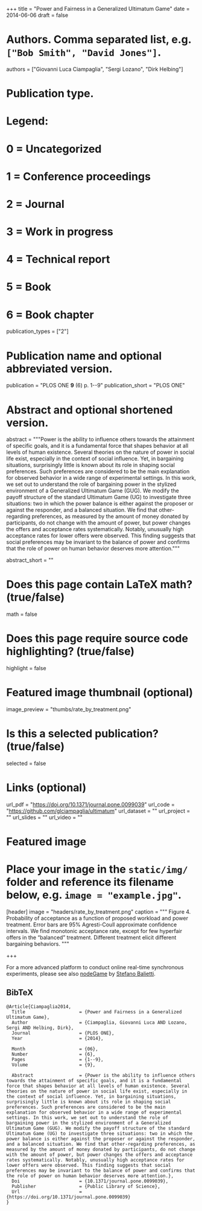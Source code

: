 +++
title = "Power and Fairness in a Generalized Ultimatum Game"
date = 2014-06-06
draft = false

# Authors. Comma separated list, e.g. `["Bob Smith", "David Jones"]`.
authors = ["Giovanni Luca Ciampaglia", "Sergi Lozano", "Dirk Helbing"]

# Publication type.
# Legend:
# 0 = Uncategorized
# 1 = Conference proceedings
# 2 = Journal
# 3 = Work in progress
# 4 = Technical report
# 5 = Book
# 6 = Book chapter
publication_types = ["2"]

# Publication name and optional abbreviated version.
publication = "PLOS ONE **9** (6) p. 1--9" 
publication_short = "PLOS ONE"

# Abstract and optional shortened version.
abstract = """Power is the ability to influence others towards the attainment of
specific goals, and it is a fundamental force that shapes behavior at all levels
of human existence. Several theories on the nature of power in social life
exist, especially in the context of social influence. Yet, in bargaining
situations, surprisingly little is known about its role in shaping social
preferences. Such preferences are considered to be the main explanation for
observed behavior in a wide range of experimental settings. In this work, we set
out to understand the role of bargaining power in the stylized environment of a
Generalized Ultimatum Game (GUG). We modify the payoff structure of the standard
Ultimatum Game (UG) to investigate three situations: two in which the power
balance is either against the proposer or against the responder, and a balanced
situation. We find that other-regarding preferences, as measured by the amount
of money donated by participants, do not change with the amount of power, but
power changes the offers and acceptance rates systematically. Notably, unusually
high acceptance rates for lower offers were observed. This finding suggests that
social preferences may be invariant to the balance of power and confirms that
the role of power on human behavior deserves more attention.""" 

abstract_short = ""

# Does this page contain LaTeX math? (true/false)
math = false

# Does this page require source code highlighting? (true/false)
highlight = false

# Featured image thumbnail (optional)
image_preview = "thumbs/rate_by_treatment.png"

# Is this a selected publication? (true/false)
selected = false

# Links (optional)
url_pdf = "https://doi.org/10.1371/journal.pone.0099039"
url_code = "https://github.com/glciampaglia/ultimatum"
url_dataset = ""
url_project = ""
url_slides = ""
url_video = ""

# Featured image
# Place your image in the `static/img/` folder and reference its filename below, e.g. `image = "example.jpg"`.
[header]
image = "headers/rate_by_treatment.png"
caption = """ Figure 4. Probability of acceptance as a function of proposed
workload and power treatment. Error bars are 95% Agresti-Coull approximate
confidence intervals. We find monotonic acceptance rate, except for few
hyperfair offers in the “balanced” treatment. Different treatment elicit
different bargaining behaviors. """

+++

For a more advanced platform to conduct online real-time synchronous
experiments, please see also [nodeGame](http://www.nodegame.org/) by [Stefano
Balietti](http://www.stefanobalietti.com/).

## BibTeX
```
@Article{Ciampaglia2014,
  Title                    = {Power and Fairness in a Generalized Ultimatum Game},
  Author                   = {Ciampaglia, Giovanni Luca AND Lozano, Sergi AND Helbing, Dirk},
  Journal                  = {PLOS ONE},
  Year                     = {2014},

  Month                    = {06},
  Number                   = {6},
  Pages                    = {1--9},
  Volume                   = {9},

  Abstract                 = {Power is the ability to influence others towards the attainment of specific goals, and it is a fundamental force that shapes behavior at all levels of human existence. Several theories on the nature of power in social life exist, especially in the context of social influence. Yet, in bargaining situations, surprisingly little is known about its role in shaping social preferences. Such preferences are considered to be the main explanation for observed behavior in a wide range of experimental settings. In this work, we set out to understand the role of bargaining power in the stylized environment of a Generalized Ultimatum Game (GUG). We modify the payoff structure of the standard Ultimatum Game (UG) to investigate three situations: two in which the power balance is either against the proposer or against the responder, and a balanced situation. We find that other-regarding preferences, as measured by the amount of money donated by participants, do not change with the amount of power, but power changes the offers and acceptance rates systematically. Notably, unusually high acceptance rates for lower offers were observed. This finding suggests that social preferences may be invariant to the balance of power and confirms that the role of power on human behavior deserves more attention.},
  Doi                      = {10.1371/journal.pone.0099039},
  Publisher                = {Public Library of Science},
  Url                      = {https://doi.org/10.1371/journal.pone.0099039}
}
```
